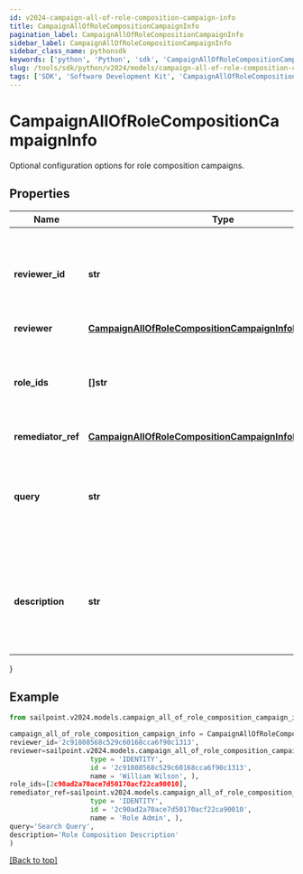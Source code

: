 ```yaml
---
id: v2024-campaign-all-of-role-composition-campaign-info
title: CampaignAllOfRoleCompositionCampaignInfo
pagination_label: CampaignAllOfRoleCompositionCampaignInfo
sidebar_label: CampaignAllOfRoleCompositionCampaignInfo
sidebar_class_name: pythonsdk
keywords: ['python', 'Python', 'sdk', 'CampaignAllOfRoleCompositionCampaignInfo', 'V2024CampaignAllOfRoleCompositionCampaignInfo'] 
slug: /tools/sdk/python/v2024/models/campaign-all-of-role-composition-campaign-info
tags: ['SDK', 'Software Development Kit', 'CampaignAllOfRoleCompositionCampaignInfo', 'V2024CampaignAllOfRoleCompositionCampaignInfo']
---
```


# CampaignAllOfRoleCompositionCampaignInfo

Optional configuration options for role composition campaigns.

## Properties

Name | Type | Description | Notes
------------ | ------------- | ------------- | -------------
**reviewer_id** | **str** | The ID of the identity or governance group reviewing this campaign. Deprecated in favor of the \"reviewer\" object. | [optional] 
**reviewer** | [**CampaignAllOfRoleCompositionCampaignInfoReviewer**](campaign-all-of-role-composition-campaign-info-reviewer) |  | [optional] 
**role_ids** | **[]str** | Optional list of roles to include in this campaign. Only one of `roleIds` and `query` may be set; if neither are set, all roles are included. | [optional] 
**remediator_ref** | [**CampaignAllOfRoleCompositionCampaignInfoRemediatorRef**](campaign-all-of-role-composition-campaign-info-remediator-ref) |  | [required]
**query** | **str** | Optional search query to scope this campaign to a set of roles. Only one of `roleIds` and `query` may be set; if neither are set, all roles are included. | [optional] 
**description** | **str** | Describes this role composition campaign. Intended for storing the query used, and possibly the number of roles selected/available. | [optional] 
}

## Example

```python
from sailpoint.v2024.models.campaign_all_of_role_composition_campaign_info import CampaignAllOfRoleCompositionCampaignInfo

campaign_all_of_role_composition_campaign_info = CampaignAllOfRoleCompositionCampaignInfo(
reviewer_id='2c91808568c529c60168cca6f90c1313',
reviewer=sailpoint.v2024.models.campaign_all_of_role_composition_campaign_info_reviewer.Campaign_allOf_roleCompositionCampaignInfo_reviewer(
                    type = 'IDENTITY', 
                    id = '2c91808568c529c60168cca6f90c1313', 
                    name = 'William Wilson', ),
role_ids=[2c90ad2a70ace7d50170acf22ca90010],
remediator_ref=sailpoint.v2024.models.campaign_all_of_role_composition_campaign_info_remediator_ref.Campaign_allOf_roleCompositionCampaignInfo_remediatorRef(
                    type = 'IDENTITY', 
                    id = '2c90ad2a70ace7d50170acf22ca90010', 
                    name = 'Role Admin', ),
query='Search Query',
description='Role Composition Description'
)

```
[[Back to top]](#) 

